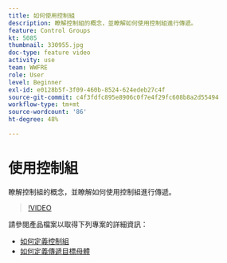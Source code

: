 ```yaml
---
title: 如何使用控制組
description: 瞭解控制組的概念，並瞭解如何使用控制組進行傳遞。
feature: Control Groups
kt: 5085
thumbnail: 330955.jpg
doc-type: feature video
activity: use
team: WWFRE
role: User
level: Beginner
exl-id: e0128b5f-3f09-460b-8524-624edeb27c4f
source-git-commit: c4f3fdfc895e8906c0f7e4f29fc608b8a2d55494
workflow-type: tm+mt
source-wordcount: '86'
ht-degree: 48%

---
```


# 使用控制組

瞭解控制組的概念，並瞭解如何使用控制組進行傳遞。

>[!VIDEO](https://video.tv.adobe.com/v/330955?quality=12&learn=on)

請參閱產品檔案以取得下列專案的詳細資訊：

* [如何定義控制組](https://experienceleague.adobe.com/docs/campaign-classic/using/orchestrating-campaigns/orchestrate-campaigns/marketing-campaign-target.html?lang=en#defining-a-control-group)
* [如何定義傳遞目標母體](https://experienceleague.adobe.com/docs/campaign-classic/using/sending-messages/key-steps-when-creating-a-delivery/steps-defining-the-target-population.html?lang=en)

